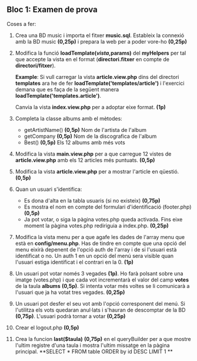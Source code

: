 ## Bloc 1: Examen de prova

Coses a fer:

1. Crea una BD music i importa el fitxer **music.sql**. Estableix la connexió amb la BD music **(0,25p)** i prepara la web per a poder vore-ho **(0,25p)**

2. Modifica la funció **loadTemplate($vista,$params)** del **myHelpers** per tal que accepte la vista en el format (**directori.fitxer** en compte de **directori/fitxer**). 

	**Example**: Si vull carregar la vista **article.view.php** dins del directori **templates** ara he de fer **loadTemplate('templates/article')** i l'exercici demana que es faça de la següent manera **loadTemplate('templates.article')**. 

	Canvia la vista **index.view.php** per a adoptar eixe format. **(1p)**

3. Completa la classe albums amb el mètodes:
	* getArtistName() 	**(0,5p)**   Nom de l'artista de l'album
	* getCompany		  	**(0,5p)**  Nom de la discografica de l'album
	* Best()				**(0,5p)**   Els 12 albums amb més vots

4. Modifica la vista **main.view.php** per a que carregue 12 vistes de **article.view.php** amb els 12 articles més puntuats. **(0,5p)**
5. Modifica la vista **article.view.php** per a mostrar l'article en qüestió. **(0,5p)**
6. Quan un usuari s'identifica:
	* Es dona d'alta en la tabla usuaris (si no existeix) **(0,75p)**
	* Es mostra el nom en compte del formulari d'identificació (footer.php) **(0,5p)**
	* Ja pot votar, o siga la pàgina votes.php queda activada. Fins eixe moment la pàgina votes.php rediriguia a index.php. **(0,25p)**
7. Modifica la vista menu per a que agafe les dades de l'array menu que està en **config/menu.php**. Has de tindre en compte que una opció del menu eixirà depenent de l'opció auth de l'array i de si l'usuari està identificat o no. Un auth 1 en un opció del menú sera visible quan l'usuari estiga identificat i el contrari en la 0. **(1p)**
8. Un usuari pot votar només 3 vegades **(1p)**. Ho farà polsant sobre una imatge (votes.php) i que cada vot incrementarà el valor del camp **votes** de la taula **albums** **(0,5p)**. Si intenta votar més voltes se li comunicarà a l'usuari que ja ha votat tres vegades. **(0,25p)**
9. Un usuari pot desfer el seu vot amb l'opció corresponent del menú. Si l'utilitza els vots quedaran anul·lats  i s'hauran de descomptar de la BD **(0,75p)**. L'usuari podrà tornar a votar **(0,25p)**
10. Crear el logout.php **(0,5p)**
11. Crea la funcion **last($taula)** **(0,75p)** en el queryBuilder per a que mostre l'ultim registre d'una taula i mostra l'ultim missatge en la pàgina principal. **SELECT * FROM table ORDER by id DESC LIMIT 1 ** 
 	  	 

